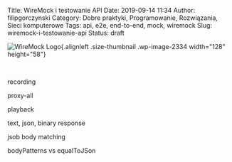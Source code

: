 Title: WireMock i testowanie API
Date: 2019-09-14 11:34
Author: filipgorczynski
Category: Dobre praktyki, Programowanie, Rozwiązania, Sieci komputerowe
Tags: api, e2e, end-to-end, mock, wiremock
Slug: wiremock-i-testowanie-api
Status: draft

![WireMock Logo](https://filipgorczynski.files.wordpress.com/2019/09/wiremock-logo.png?w=128){.alignleft .size-thumbnail .wp-image-2334 width="128" height="58"}

 

recording

proxy-all

playback

text, json, binary response

jsob body matching

bodyPatterns vs equalToJSon
